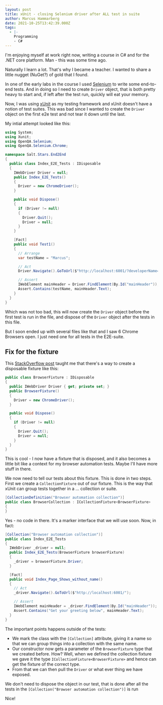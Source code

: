 ```yaml
---
layout: post
title: xUnit - closing Selenium driver after ALL test in suite
author: Marcus Hammarberg
date: 2021-10-25T13:42:39.000Z
tags:
  - |-
    Programming
    - C#
---
```


I'm enjoying myself at work right now, writing a course in C# and for the .NET core platform. Man - this was some time ago.

Naturally I learn a lot. That's why I became a teacher. I wanted to share a little nugget (NuGet?) of gold that I found.

In one of the early labs in the course I used [Selenium](https://www.selenium.dev/) to write some end-to-end tests. And in doing so I need to create `Driver` object, that is both pretty heavy to start and, if left after the test run, quickly will eat your memory.

Now, I was using [xUnit](https://xunit.net/) as my testing framework and xUnit doesn't have a notion of test suites. This was bad since I wanted to create the `Driver` object on the first e2e test and not tear it down until the last.

My intial attempt looked like this:

```csharp
using System;
using Xunit;
using OpenQA.Selenium;
using OpenQA.Selenium.Chrome;

namespace Salt.Stars.End2End
{
  public class Index_E2E_Tests : IDisposable
  {
    IWebDriver Driver = null;
    public Index_E2E_Tests()
    {
      Driver = new ChromeDriver();
    }

    public void Dispose()
    {
      if (Driver != null)
      {
        Driver.Quit();
        Driver = null;
      }
    }

    [Fact]
    public void Test1()
    {
      // Arrange
      var testName = "Marcus";

      // Act
      Driver.Navigate().GoToUrl($"http://localhost:6001/?developerName={testName}");

      // Assert
      IWebElement mainHeader = Driver.FindElement(By.Id("mainHeader"));
      Assert.Contains(testName, mainHeader.Text);
    }
  }
}
```

Which was not too bad, this will now create the `Driver` object before the first test is run in the file, and dispose of the `Driver` object after the tests in this file.

But I soon ended up with several files like that and I saw 6 Chrome Browsers open. I just need one for all tests in the E2E-suite.

## Fix for the fixture

This [StackOverflow post](https://stackoverflow.com/questions/13829737/run-code-once-before-and-after-all-tests-in-xunit-net) taught me that there's a way to create a disposable fixture like this:

```csharp
public class BrowserFixture : IDisposable
{
  public IWebDriver Driver { get; private set; }
  public BrowserFixture()
  {
    Driver = new ChromeDriver();
  }

  public void Dispose()
  {
    if (Driver != null)
    {
      Driver.Quit();
      Driver = null;
    }
  }
}
```

This is cool - I now have a fixture that is disposed, and it also becomes a little bit like a context for my browser automation tests. Maybe I'll have more stuff in there.

We now need to tell our tests about this fixture. This is done in two steps. First we create a `CollectionFixture` out of our fixture. This is the way that xUnit can group tests together in a ... collection or suite.

```csharp
[CollectionDefinition("Browser automation collection")]
public class BrowserCollection : ICollectionFixture<BrowserFixture>
{
}
```

Yes - no code in there. It's a marker interface that we will use soon. Now, in fact:

```csharp
[Collection("Browser automation collection")]
public class Index_E2E_Tests
{
  IWebDriver _driver = null;
  public Index_E2E_Tests(BrowserFixture browserFixture)
  {
    _driver = browserFixture.Driver;
  }

  [Fact]
  public void Index_Page_Shows_without_name()
  {
    // Act
    _driver.Navigate().GoToUrl($"http://localhost:6001/");

    // Assert
    IWebElement mainHeader = _driver.FindElement(By.Id("mainHeader"));
    Assert.Contains("Get your greeting below", mainHeader.Text);
  }
}
```

The important points happens outside of the tests:

* We mark the class with the `[Collection]` attribute, giving it a name so that we can group things into a collection with the same name.
* Our constructor now gets a parameter of the `BrowserFixture` type that we created before. How? Well, when we defined the collection fixture we gave it the type `ICollectionFixture<BrowserFixture>` and hence can get the fixture of the correct type.
* From that we can then pull the `Driver` or what ever thing we have exposed.

We don't need to dispose the object in our test, that is done after all the tests in the `[Collection("Browser automation collection")]` is run

Nice!

